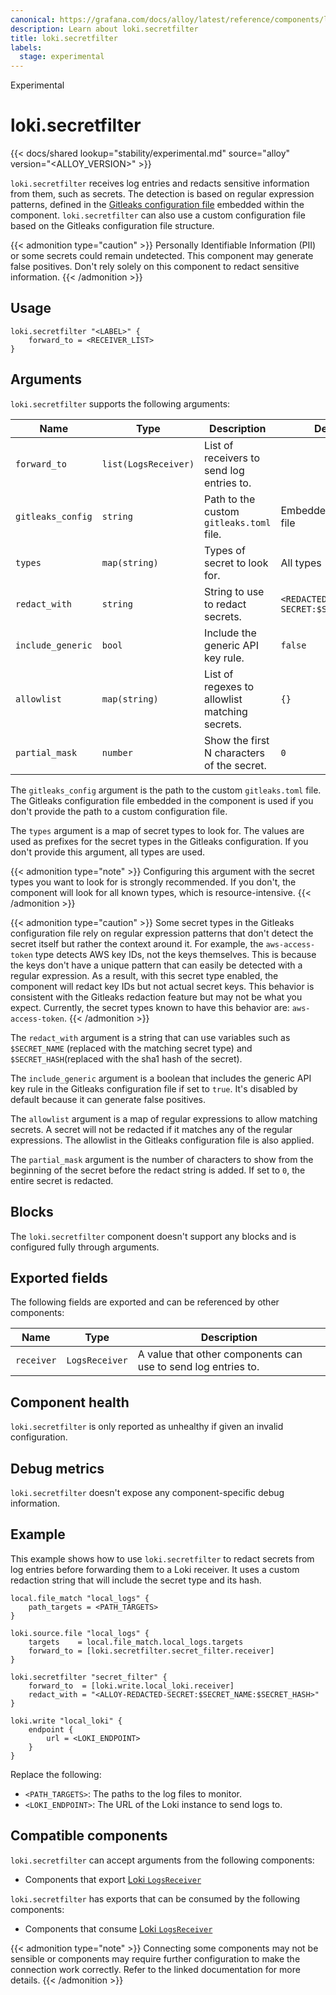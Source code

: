 ```yaml
---
canonical: https://grafana.com/docs/alloy/latest/reference/components/loki/loki.secretfilter/
description: Learn about loki.secretfilter
title: loki.secretfilter
labels:
  stage: experimental
---
```


<span class="badge docs-labels__stage docs-labels__item">Experimental</span>

# loki.secretfilter

{{< docs/shared lookup="stability/experimental.md" source="alloy" version="<ALLOY_VERSION>" >}}

`loki.secretfilter` receives log entries and redacts sensitive information from them, such as secrets.
The detection is based on regular expression patterns, defined in the [Gitleaks configuration file][gitleaks] embedded within the component.
`loki.secretfilter` can also use a custom configuration file based on the Gitleaks configuration file structure.

{{< admonition type="caution" >}}
Personally Identifiable Information (PII) or some secrets could remain undetected.
This component may generate false positives.
Don't rely solely on this component to redact sensitive information.
{{< /admonition >}}

[gitleaks]: https://github.com/gitleaks/gitleaks/blob/master/config/gitleaks.toml

## Usage

```alloy
loki.secretfilter "<LABEL>" {
    forward_to = <RECEIVER_LIST>
}
```

## Arguments

`loki.secretfilter` supports the following arguments:

Name                     | Type                 | Description                                     | Default                          | Required
-------------------------|----------------------|-------------------------------------------------|----------------------------------|---------
`forward_to`             | `list(LogsReceiver)` | List of receivers to send log entries to.       |                                  | yes
`gitleaks_config`        | `string`             | Path to the custom `gitleaks.toml` file.        | Embedded Gitleaks file           | no
`types`                  | `map(string)`        | Types of secret to look for.                    | All types                        | no
`redact_with`            | `string`             | String to use to redact secrets.                | `<REDACTED-SECRET:$SECRET_NAME>` | no
`include_generic`        | `bool`               | Include the generic API key rule.               | `false`                          | no
`allowlist`              | `map(string)`        | List of regexes to allowlist matching secrets.  | `{}`                             | no
`partial_mask`           | `number`             | Show the first N characters of the secret.      | `0`                              | no

The `gitleaks_config` argument is the path to the custom `gitleaks.toml` file.
The Gitleaks configuration file embedded in the component is used if you don't provide the path to a custom configuration file.

The `types` argument is a map of secret types to look for. The values are used as prefixes for the secret types in the Gitleaks configuration. If you don't provide this argument, all types are used.

{{< admonition type="note" >}}
Configuring this argument with the secret types you want to look for is strongly recommended.
If you don't, the component will look for all known types, which is resource-intensive.
{{< /admonition >}}

{{< admonition type="caution" >}}
Some secret types in the Gitleaks configuration file rely on regular expression patterns that don't detect the secret itself but rather the context around it.
For example, the `aws-access-token` type detects AWS key IDs, not the keys themselves.
This is because the keys don't have a unique pattern that can easily be detected with a regular expression.
As a result, with this secret type enabled, the component will redact key IDs but not actual secret keys.
This behavior is consistent with the Gitleaks redaction feature but may not be what you expect.
Currently, the secret types known to have this behavior are: `aws-access-token`.
{{< /admonition >}}

The `redact_with` argument is a string that can use variables such as `$SECRET_NAME` (replaced with the matching secret type) and `$SECRET_HASH`(replaced with the sha1 hash of the secret).

The `include_generic` argument is a boolean that includes the generic API key rule in the Gitleaks configuration file if set to `true`. It's disabled by default because it can generate false positives.

The `allowlist` argument is a map of regular expressions to allow matching secrets.
A secret will not be redacted if it matches any of the regular expressions. The allowlist in the Gitleaks configuration file is also applied.

The `partial_mask` argument is the number of characters to show from the beginning of the secret before the redact string is added.
If set to `0`, the entire secret is redacted.

## Blocks

The `loki.secretfilter` component doesn't support any blocks and is configured fully through arguments.

## Exported fields

The following fields are exported and can be referenced by other components:

| Name       | Type           | Description                                                   |
| ---------- | -------------- | ------------------------------------------------------------- |
| `receiver` | `LogsReceiver` | A value that other components can use to send log entries to. |

## Component health

`loki.secretfilter` is only reported as unhealthy if given an invalid configuration.

## Debug metrics

`loki.secretfilter` doesn't expose any component-specific debug information.

## Example

This example shows how to use `loki.secretfilter` to redact secrets from log entries before forwarding them to a Loki receiver.
It uses a custom redaction string that will include the secret type and its hash.

```alloy
local.file_match "local_logs" {
	path_targets = <PATH_TARGETS>
}

loki.source.file "local_logs" {
	targets    = local.file_match.local_logs.targets
	forward_to = [loki.secretfilter.secret_filter.receiver]
}

loki.secretfilter "secret_filter" {
	forward_to  = [loki.write.local_loki.receiver]
	redact_with = "<ALLOY-REDACTED-SECRET:$SECRET_NAME:$SECRET_HASH>"
}

loki.write "local_loki" {
	endpoint {
		url = <LOKI_ENDPOINT>
	}
}
```
Replace the following:
  - `<PATH_TARGETS>`: The paths to the log files to monitor.
  - `<LOKI_ENDPOINT>`: The URL of the Loki instance to send logs to.

<!-- START GENERATED COMPATIBLE COMPONENTS -->

## Compatible components

`loki.secretfilter` can accept arguments from the following components:

- Components that export [Loki `LogsReceiver`](../../../compatibility/#loki-logsreceiver-exporters)

`loki.secretfilter` has exports that can be consumed by the following components:

- Components that consume [Loki `LogsReceiver`](../../../compatibility/#loki-logsreceiver-consumers)

{{< admonition type="note" >}}
Connecting some components may not be sensible or components may require further configuration to make the connection work correctly.
Refer to the linked documentation for more details.
{{< /admonition >}}

<!-- END GENERATED COMPATIBLE COMPONENTS -->
